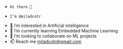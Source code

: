 -     Hi there 👋
-     I’m @miladcotr
- 👀 I’m interested in Artificial intelligence
- 🌱 I’m currently learning Embedded Machine Learning
- 💞️ I’m looking to collaborate on ML projects
- 📫 Reach me miladcotr@gmail.com

<!---
miladcotr/miladcotr is a ✨ special ✨ repository because its `README.md` (this file) appears on your GitHub profile.
You can click the Preview link to take a look at your changes.
--->
